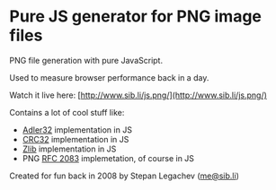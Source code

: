 Pure JS generator for PNG image files
=====================================

PNG file generation with pure JavaScript.

Used to measure browser performance back in a day.

Watch it live here: [http://www.sib.li/js.png/](http://www.sib.li/js.png/)

Contains a lot of cool stuff like:

* [Adler32](https://en.wikipedia.org/wiki/Adler-32) implementation in JS
* [CRC32](https://en.wikipedia.org/wiki/Cyclic_redundancy_check) implementation in JS
* [Zlib](https://en.wikipedia.org/wiki/Zlib) implementation in JS
* PNG [RFC 2083](https://tools.ietf.org/html/rfc2083) implemetation, of course in JS


Created for fun back in 2008 by Stepan Legachev (me@sib.li)